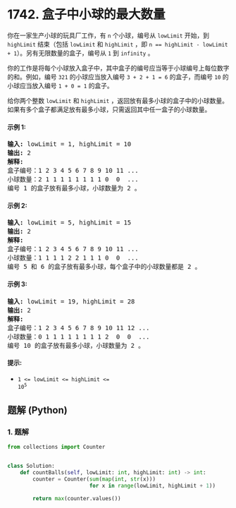 # 1742. 盒子中小球的最大数量
你在一家生产小球的玩具厂工作，有 `n` 个小球，编号从 `lowLimit` 开始，到 `highLimit` 结束（包括 `lowLimit` 和 `highLimit` ，即 `n == highLimit - lowLimit + 1`）。另有无限数量的盒子，编号从 `1` 到 `infinity` 。

你的工作是将每个小球放入盒子中，其中盒子的编号应当等于小球编号上每位数字的和。例如，编号 `321` 的小球应当放入编号 `3 + 2 + 1 = 6` 的盒子，而编号 `10` 的小球应当放入编号 `1 + 0 = 1` 的盒子。

给你两个整数 `lowLimit` 和 `highLimit` ，返回放有最多小球的盒子中的小球数量。如果有多个盒子都满足放有最多小球，只需返回其中任一盒子的小球数量。

#### 示例 1:
<pre>
<strong>输入:</strong> lowLimit = 1, highLimit = 10
<strong>输出:</strong> 2
<strong>解释:</strong>
盒子编号：1 2 3 4 5 6 7 8 9 10 11 ...
小球数量：2 1 1 1 1 1 1 1 1 0  0  ...
编号 1 的盒子放有最多小球，小球数量为 2 。
</pre>

#### 示例 2:
<pre>
<strong>输入:</strong> lowLimit = 5, highLimit = 15
<strong>输出:</strong> 2
<strong>解释:</strong>
盒子编号：1 2 3 4 5 6 7 8 9 10 11 ...
小球数量：1 1 1 1 2 2 1 1 1 0  0  ...
编号 5 和 6 的盒子放有最多小球，每个盒子中的小球数量都是 2 。
</pre>

#### 示例 3:
<pre>
<strong>输入:</strong> lowLimit = 19, highLimit = 28
<strong>输出:</strong> 2
<strong>解释:</strong>
盒子编号：1 2 3 4 5 6 7 8 9 10 11 12 ...
小球数量：0 1 1 1 1 1 1 1 1 2  0  0  ...
编号 10 的盒子放有最多小球，小球数量为 2 。
</pre>

#### 提示:
* <code>1 <= lowLimit <= highLimit <= 10<sup>5</sup></code>

## 题解 (Python)

### 1. 题解
```Python
from collections import Counter


class Solution:
    def countBalls(self, lowLimit: int, highLimit: int) -> int:
        counter = Counter(sum(map(int, str(x)))
                          for x in range(lowLimit, highLimit + 1))

        return max(counter.values())
```
